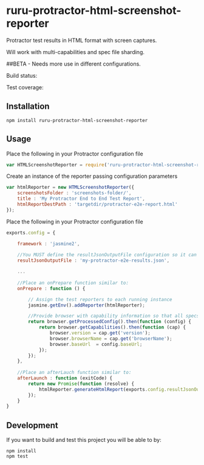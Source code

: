# ruru-protractor-html-screenshot-reporter
Protractor test results in HTML format with screen captures. 

Will work with multi-capabilities and spec file sharding.

##BETA - Needs more use in different configurations.

Build status: 

Test coverage: 

## Installation
`npm install ruru-protractor-html-screenshot-reporter`

## Usage
Place the following in your Protractor configuration file
```javascript
var HTMLScreenshotReporter = require('ruru-protractor-html-screenshot-reporter');
```
Create an instance of the reporter passing configuration parameters
```javascript
var htmlReporter = new HTMLScreenshotReporter({
	screenshotsFolder : 'screenshots-folder/',
	title : 'My Protractor End to End Test Report',
	htmlReportDestPath : 'targetdir/protractor-e2e-report.html'
});
```
Place the following in your Protractor configuration file
```javascript
exports.config = {

	framework : 'jasmine2',
	
	//You MUST define the resultJsonOutputFile configuration so it can be post processed
	resultJsonOutputFile : 'my-protractor-e2e-results.json',

	...
	
	//Place an onPrepare function similar to:
	onPrepare : function () {

		// Assign the test reporters to each running instance
		jasmine.getEnv().addReporter(htmlReporter);

		//Provide browser with capability information so that all specs can access it
		return browser.getProcessedConfig().then(function (config) {
			return browser.getCapabilities().then(function (cap) {
				browser.version = cap.get('version');
				browser.browserName = cap.get('browserName');
				browser.baseUrl  = config.baseUrl;
			});
		});
	},
	
	//Place an afterLauch function similar to:
	afterLaunch : function (exitCode) {
		return new Promise(function (resolve) {
			htmlReporter.generateHtmlReport(exports.config.resultJsonOutputFile);
		});
	}
}
```

## Development
If you want to build and test this project you will be able to by:
```
npm install
npm test
```
